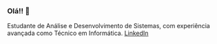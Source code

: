 ### Olá!! 👋

Estudante de Análise e Desenvolvimento de Sistemas, com experiência avançada como Técnico em Informática.
[LinkedIn](linkedin.com/in/bruno-enéas-costa139a9293)



<!--
Here are some ideas to get you started:

- 🔭 I’m currently working on ...
- 🌱 I’m currently learning ...
- 👯 I’m looking to collaborate on ...
- 🤔 I’m looking for help with ...
- 💬 Ask me about ...
- 📫 How to reach me: ...
- 😄 Pronouns: ...
- ⚡ Fun fact: ...
-->
